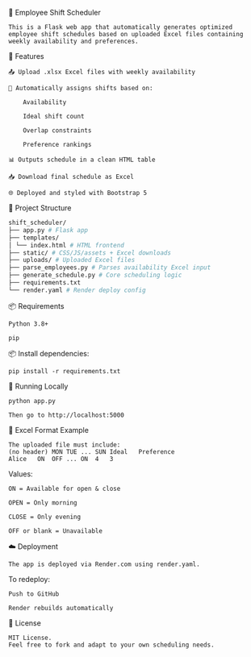 📅 Employee Shift Scheduler

    This is a Flask web app that automatically generates optimized employee shift schedules based on uploaded Excel files containing weekly availability and preferences.

🚀 Features

    📤 Upload .xlsx Excel files with weekly availability

    🤖 Automatically assigns shifts based on:

        Availability

        Ideal shift count

        Overlap constraints

        Preference rankings

    📊 Outputs schedule in a clean HTML table

    📥 Download final schedule as Excel

    🌐 Deployed and styled with Bootstrap 5

📁 Project Structure

```bash
shift_scheduler/
├── app.py # Flask app
├── templates/
│ └── index.html # HTML frontend
├── static/ # CSS/JS/assets + Excel downloads
├── uploads/ # Uploaded Excel files
├── parse_employees.py # Parses availability Excel input
├── generate_schedule.py # Core scheduling logic
├── requirements.txt
└── render.yaml # Render deploy config
```


📦 Requirements

    Python 3.8+

    pip

📦 Install dependencies:

    pip install -r requirements.txt

🧪 Running Locally

    python app.py

    Then go to http://localhost:5000


🔧 Excel Format Example

    The uploaded file must include:
    (no header)	MON	TUE	...	SUN	Ideal	Preference
    Alice	ON	OFF	...	ON	4	3

Values:

    ON = Available for open & close

    OPEN = Only morning

    CLOSE = Only evening

    OFF or blank = Unavailable

☁️ Deployment

    The app is deployed via Render.com using render.yaml.

To redeploy:

    Push to GitHub

    Render rebuilds automatically

📄 License

    MIT License.
    Feel free to fork and adapt to your own scheduling needs.

